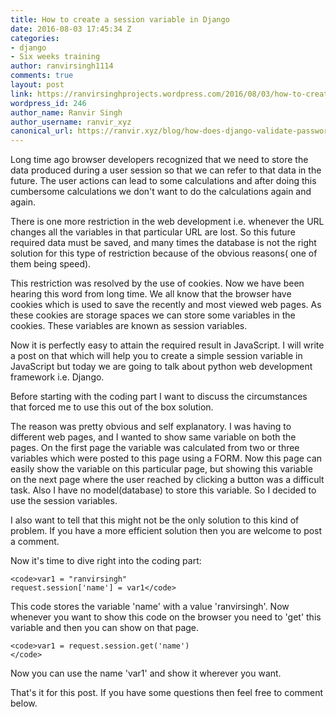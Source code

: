 ```yaml
---
title: How to create a session variable in Django
date: 2016-08-03 17:45:34 Z
categories:
- django
- Six weeks training
author: ranvirsingh1114
comments: true
layout: post
link: https://ranvirsinghprojects.wordpress.com/2016/08/03/how-to-create-a-session-variable-in-django/
wordpress_id: 246
author_name: Ranvir Singh
author_username: ranvir_xyz
canonical_url: https://ranvir.xyz/blog/how-does-django-validate-passwords/
---
```


Long time ago browser developers recognized that we need to store the data produced during a user session so that we can refer to that data in the future. The user actions can lead to some calculations and after doing this cumbersome calculations we don't want to do the calculations again and again.

There is one more restriction in the web development i.e. whenever the URL changes all the variables in that particular URL are lost. So this future required data must be saved, and many times the database is not the right solution for this type of restriction because of the obvious reasons( one of them being speed).

This restriction was resolved by the use of cookies. Now we have been hearing this word from long time. We all know that the browser have cookies which is used to save the recently and most viewed web pages. As these cookies are storage spaces we can store some variables in the cookies. These variables are known as session variables.

Now it is perfectly easy to attain the required result in JavaScript. I will write a post on that which will help you to create a simple session variable in JavaScript but today we are going to talk about python web development framework i.e. Django.

Before starting with the coding part I want to discuss the circumstances that forced me to use this out of the box solution.

The reason was pretty obvious and self explanatory. I was having to different web pages, and I wanted to show same variable on both the pages. On the first page the variable was calculated from two or three variables which were posted to this page using a FORM. Now this page can easily show the variable on this particular page, but showing this variable on the next page where the user reached by clicking a button was a difficult task. Also I have no model(database) to store this variable. So I decided to use the session variables.

I also want to tell that this might not be the only solution to this kind of problem. If you have a more efficient solution then you are welcome to post a comment.

Now it's time to dive right into the coding part:


    <code>var1 = "ranvirsingh"
    request.session['name'] = var1</code>


This code stores the variable 'name' with a value 'ranvirsingh'. Now whenever you want to show this code on the browser you need to 'get' this variable and then you can show on that page.


    <code>var1 = request.session.get('name')
    </code>


Now you can use the name 'var1' and show it wherever you want.

That's it for this post. If you have some questions then feel free to comment below.
